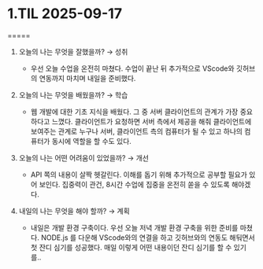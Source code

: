 # 1.TIL 2025-09-17

=====

1. 오늘의 나는 무엇을 잘했을까? → 성취

   - 우선 오늘 수업을 온전히 마쳤다. 수업이 끝난 뒤 추가적으로 VScode와 깃허브의 연동까지 마치며 내일을 준비했다.

2. 오늘의 나는 무엇을 배웠을까? → 학습

   - 웹 개발에 대한 기초 지식을 배웠다. 그 중 서버 클라이언트의 관계가 가장 중요하다고 느꼈다. 클라이언트가 요청하면 서버 측에서 제공을 해줘 클라이언트에 보여주는 관계로 누구나 서버, 클라이언트 측의 컴퓨터가 될 수 있고 하나의 컴퓨터가 동시에 역할을 할 수도 있다.

3. 오늘의 나는 어떤 어려움이 있었을까? → 개선

   - API 쪽의 내용이 살짝 헷갈린다. 이해를 돕기 위해 추가적으로 공부할 필요가 있어 보인다. 집중력이 관건, 8시간 수업에 집중을 온전히 쏟을 수 있도록 해야겠다.

4. 내일의 나는 무엇을 해야 할까? → 계획
   - 내일은 개발 환경 구축이다. 우선 오늘 저녁 개발 환경 구축을 위한 준비를 마쳤다. NODE.js 를 다운해 VScode와의 연결을 하고 깃허브와의 연동도 해둬면서 첫 잔디 심기를 성공했다. 매일 이렇게 어떤 내용이던 잔디 심기를 할 수 있기를..
